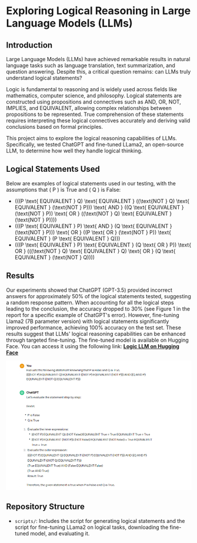 # Exploring Logical Reasoning in Large Language Models (LLMs)

## Introduction
Large Language Models (LLMs) have achieved remarkable results in natural language tasks such as language translation, text summarization, and question answering. Despite this, a critical question remains: can LLMs truly understand logical statements?

Logic is fundamental to reasoning and is widely used across fields like mathematics, computer science, and philosophy. Logical statements are constructed using propositions and connectives such as AND, OR, NOT, IMPLIES, and EQUIVALENT, allowing complex relationships between propositions to be represented. True comprehension of these statements requires interpreting these logical connectives accurately and deriving valid conclusions based on formal principles.

This project aims to explore the logical reasoning capabilities of LLMs. Specifically, we tested ChatGPT and fine-tuned LLama2, an open-source LLM, to determine how well they handle logical thinking.

## Logical Statements Used
Below are examples of logical statements used in our testing, with the assumptions that \( P \) is True and \( Q \) is False:

- \(((P \text{ EQUIVALENT } Q) \text{ EQUIVALENT } ((\text{NOT } Q) \text{ EQUIVALENT } (\text{NOT } P))) \text{ AND } ((Q \text{ EQUIVALENT } (\text{NOT } P)) \text{ OR } ((\text{NOT } Q) \text{ EQUIVALENT } (\text{NOT } P)))\)
- \(((P \text{ EQUIVALENT } P) \text{ AND } (Q \text{ EQUIVALENT } (\text{NOT } P))) \text{ OR } ((P \text{ OR } (\text{NOT } P)) \text{ EQUIVALENT } (P \text{ EQUIVALENT } Q))\)
- \(((P \text{ EQUIVALENT } P) \text{ EQUIVALENT } (Q \text{ OR } P)) \text{ OR } (((\text{NOT } Q) \text{ EQUIVALENT } Q) \text{ OR } (Q \text{ EQUIVALENT } (\text{NOT } Q)))\)

## Results
Our experiments showed that ChatGPT (GPT-3.5) provided incorrect answers for approximately 50% of the logical statements tested, suggesting a random response pattern. When accounting for all the logical steps leading to the conclusion, the accuracy dropped to 30% (see Figure 1 in the report for a specific example of ChatGPT's error). However, fine-tuning Llama2 (7B parameter version) with logical statements significantly improved performance, achieving 100% accuracy on the test set. These results suggest that LLMs' logical reasoning capabilities can be enhanced through targeted fine-tuning.
The fine-tuned model is available on Hugging Face. You can access it using the following link:
[**Logic LLM on Hugging Face**](https://huggingface.co/davide-g/Llama-2-7b-chat-logicfinetune)

![ChatGPT Error Example](images/figure1.png)

## Repository Structure
- `scripts/`: Includes the script for generating logical statements and the script for fine-tuning LLama2 on logical tasks, downloading the fine-tuned model, and evaluating it.